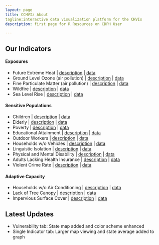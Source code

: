 ```yaml
---
layout: page
title: CCHVIz About
tagline:interactive data visualization platform for the CHVIs
description: first page for R Resources on CDPH User

---
```

## Our Indicators

#### Exposures
- Future Extreme Heat | [description](https://www.cdph.ca.gov/Programs/OHE/CDPH%20Document%20Library/CHVIs/BRACE_ExtremeHeat_Narrative_03-29-2017.pdf) | [data](https://www.cdph.ca.gov/Programs/OHE/CDPH%20Document%20Library/CHVIs/BRACE_ExtremeHeat_791_CO.xlsx)
- Ground Level Ozone (air pollution) | [description](https://www.cdph.ca.gov/Programs/OHE/CDPH%20Document%20Library/CHVIs/BRACE_Ozone_801_Narrative_11-8-2016.pdf) | [data](https://www.cdph.ca.gov/Programs/OHE/CDPH%20Document%20Library/CHVIs/BRACE_Ozone_801_CT_PL_CO_RE_CA.XLSX)
- Fine Particulate Matter (air pollution) | [description](https://www.cdph.ca.gov/Programs/OHE/CDPH%20Document%20Library/CHVIs/BRACE_PM25_776_Narrative_8-1-2017.pdf) | [data](https://www.cdph.ca.gov/Programs/OHE/CDPH%20Document%20Library/CHVIs/BRACE_PM25levels_776_CT_PL_CO_RE_CA.XLSX)
- Wildfire | [description](https://www.cdph.ca.gov/Programs/OHE/CDPH%20Document%20Library/CHVIs/WildfireZone_786_Narrative_11-8-2016.pdf) | [data](https://www.cdph.ca.gov/Programs/OHE/CDPH%20Document%20Library/CHVIs/BRACE_Wildfire_786_CT_PL_CO_RE_CA.xlsx)
- Sea Level Rise | [description](https://www.cdph.ca.gov/Programs/OHE/CDPH%20Document%20Library/CHVIs/Sealevelrise_Narrative_11-1-2016.pdf) | [data](https://www.cdph.ca.gov/Programs/OHE/CDPH%20Document%20Library/CHVIs/BRACE_SLR_784_CT_PL_CO_RE_CA_11-1-2016.xlsx)

#### Sensitive Populations
- Children | [description](https://www.cdph.ca.gov/Programs/OHE/CDPH%20Document%20Library/CHVIs/Children0to4_788_Narrative_11-8-2016.pdf) | [data](https://www.cdph.ca.gov/Programs/OHE/CDPH%20Document%20Library/CHVIs/BRACE_children_788_CT_PL_CO_RE_CA.XLSX)
- Elderly | [description](https://www.cdph.ca.gov/Programs/OHE/CDPH%20Document%20Library/CHVIs/Elderly_789_Narrative_11-9-2016.pdf) | [data](https://www.cdph.ca.gov/Programs/OHE/CDPH%20Document%20Library/CHVIs/BRACE_elderly65over_789_CT_PL_CO_RE_CA_11-8-2016.XLSX)
- Poverty | [description](https://www.cdph.ca.gov/Programs/OHE/CDPH%20Document%20Library/CHVIs/HCI_PovertyRate_754_Narrative_Examples11-5-13rev3-12-14.pdf) | [data](https://www.cdph.ca.gov/Programs/OHE/CDPH%20Document%20Library/CHVIs/HCI_PovertyRate_754_CT_PL_CO_RE_CA_1-22-14.xlsx)
- Educational Attainment | [description](https://www.cdph.ca.gov/Programs/OHE/CDPH%20Document%20Library/CHVIs/Educ_attain_HS_Narrative_Examples4-28-13.pdf) | [data](https://www.cdph.ca.gov/Programs/OHE/CDPH%20Document%20Library/CHVIs/Ed_attain_ge_hs_output04-14-13.xlsx)
- Outdoor Workers | [description](https://www.cdph.ca.gov/Programs/OHE/CDPH%20Document%20Library/CHVIs/BRACE_OutdoorsWorkers_Narrative_790_12-5-2016.pdf) | [data](https://www.cdph.ca.gov/Programs/OHE/CDPH%20Document%20Library/CHVIs/BRACE_OutdoorWorkers_790_CT_PL_CO_RE_CA.XLSX)
- Households w/o Vehicles | [description](https://www.cdph.ca.gov/Programs/OHE/CDPH%20Document%20Library/CHVIs/CarOwnership_37_Narrative_9-6-16.pdf) | [data](https://www.cdph.ca.gov/Programs/OHE/CDPH%20Document%20Library/CHVIs/BRACE_CarOwnership_37_CT_PL_CO_RE_CA.XLSX)
- Linguistic Isolation | [description](https://www.cdph.ca.gov/Programs/OHE/CDPH%20Document%20Library/CHVIs/BRACE_LinguisticIsolation_Narrative_11-15-2016.pdf) | [data](https://www.cdph.ca.gov/Programs/OHE/CDPH%20Document%20Library/CHVIs/BRACE_LinguisticIsolation_800_CT_PL_CO_RE_CA.XLSX)
- Physical and Mental Disability | [description](https://www.cdph.ca.gov/Programs/OHE/CDPH%20Document%20Library/CHVIs/BRACE_Disability_Narrative_795_11-16-2016.pdf) | [data](https://www.cdph.ca.gov/Programs/OHE/CDPH%20Document%20Library/CHVIs/BRACE_Disability_795_CT_PL_CO_RE_CA.XLSX)
- Adults Lacking Health Insurance | [description](https://www.cdph.ca.gov/Programs/OHE/CDPH%20Document%20Library/CHVIs/BRACE_Insurance_187_Narrative_11-29-2016.pdf) | [data](https://www.cdph.ca.gov/Programs/OHE/CDPH%20Document%20Library/CHVIs/BRACE_Insurance_795_CT_PL_CO_RE_CA.XLSX)
- Violent Crime Rate | [description](https://www.cdph.ca.gov/Programs/OHE/CDPH%20Document%20Library/CHVIs/HCI_Crime_752-Narrative_Examples-10-30-15.pdf) | [data](https://www.cdph.ca.gov/Programs/OHE/CDPH%20Document%20Library/CHVIs/HCI_Crime_752_PL_CO_RE_CA_2000-2013_21OCT15.xlsx)

#### Adaptive Capacity
- Households w/o Air Conditioning | [description](https://www.cdph.ca.gov/Programs/OHE/CDPH%20Document%20Library/CHVIs/AirConditioning_797_Narrative_12-14-2016.pdf) | [data](https://www.cdph.ca.gov/Programs/OHE/CDPH%20Document%20Library/CHVIs/BRACE_AirConditioning_797_CO_RE_CA.xlsx)
- Lack of Tree Canopy | [description](https://www.cdph.ca.gov/Programs/OHE/CDPH%20Document%20Library/CHVIs/BRACE_TreeCanopy_458_Narrative_12-5-2016.pdf) | [data](https://www.cdph.ca.gov/Programs/OHE/CDPH%20Document%20Library/CHVIs/BRACE_TreeCanopy_458_CT_PL_CO_RE_CA.xlsx)
- Impervious Surface Cover | [description](https://www.cdph.ca.gov/Programs/OHE/CDPH%20Document%20Library/CHVIs/ImperviousSurfaces_423_Narrative_12-2-2016.pdf) | [data](https://www.cdph.ca.gov/Programs/OHE/CDPH%20Document%20Library/CHVIs/BRACE_ImperviousSurfaces_423_CT_PL_CO_RE_CA.xlsx)

## Latest Updates

- Vulnerability tab: State map added and color scheme enhanced
- Single Indicator tab: Larger map viewing and state average added to graph


